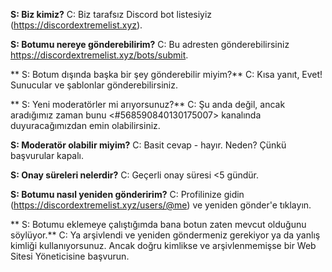 **S: Biz kimiz?** C: Biz tarafsız Discord bot listesiyiz (<https://discordextremelist.xyz>).

**S: Botumu nereye gönderebilirim?** C: Bu adresten gönderebilirsiniz <https://discordextremelist.xyz/bots/submit>.

** S: Botum dışında başka bir şey gönderebilir miyim?** C: Kısa yanıt, Evet! Sunucular ve şablonlar gönderebilirsiniz.

** S: Yeni moderatörler mi arıyorsunuz?** C: Şu anda değil, ancak aradığımız zaman bunu <#568590840130175007> kanalında duyuracağımızdan emin olabilirsiniz.

**S: Moderatör olabilir miyim?** C: Basit cevap - hayır. Neden? Çünkü başvurular kapalı.

**S: Onay süreleri nelerdir?** C: Geçerli onay süresi <5 gündür.

**S: Botumu nasıl yeniden gönderirim?** C: Profilinize gidin (<https://discordextremelist.xyz/users/@me>) ve yeniden gönder'e tıklayın.

** S: Botumu eklemeye çalıştığımda bana botun zaten mevcut olduğunu söylüyor.** C: Ya arşivlendi ve yeniden göndermeniz gerekiyor ya da yanlış kimliği kullanıyorsunuz. Ancak doğru kimlikse ve arşivlenmemişse bir Web Sitesi Yöneticisine başvurun.